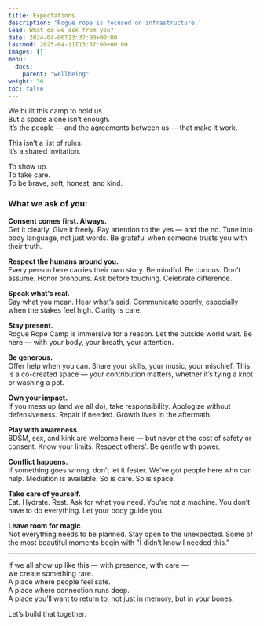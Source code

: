 ```yaml
---
title: Expectations
description: 'Rogue rope is focused on infrastructure.'
lead: What do we ask from you?
date: 2024-04-06T13:37:00+00:00
lastmod: 2025-04-11T13:37:00+00:00
images: []
menu: 
  docs:
    parent: "wellbeing"
weight: 30
toc: false
---
```


We built this camp to hold us.  
But a space alone isn’t enough.  
It’s the people — and the agreements between us — that make it work.

This isn’t a list of rules.  
It’s a shared invitation.

To show up.  
To take care.  
To be brave, soft, honest, and kind.

### What we ask of you:

**Consent comes first. Always.**  
Get it clearly. Give it freely. Pay attention to the yes — and the no. Tune into body language, not just words. Be grateful when someone trusts you with their truth.

**Respect the humans around you.**  
Every person here carries their own story. Be mindful. Be curious. Don’t assume. Honor pronouns. Ask before touching. Celebrate difference.

**Speak what’s real.**  
Say what you mean. Hear what’s said. Communicate openly, especially when the stakes feel high. Clarity is care.

**Stay present.**  
Rogue Rope Camp is immersive for a reason. Let the outside world wait. Be here — with your body, your breath, your attention.

**Be generous.**  
Offer help when you can. Share your skills, your music, your mischief. This is a co-created space — your contribution matters, whether it’s tying a knot or washing a pot.

**Own your impact.**  
If you mess up (and we all do), take responsibility. Apologize without defensiveness. Repair if needed. Growth lives in the aftermath.

**Play with awareness.**  
BDSM, sex, and kink are welcome here — but never at the cost of safety or consent. Know your limits. Respect others'. Be gentle with power.

**Conflict happens.**  
If something goes wrong, don’t let it fester. We’ve got people here who can help. Mediation is available. So is care. So is space.

**Take care of yourself.**  
Eat. Hydrate. Rest. Ask for what you need. You’re not a machine. You don’t have to do everything. Let your body guide you.

**Leave room for magic.**  
Not everything needs to be planned. Stay open to the unexpected. Some of the most beautiful moments begin with "I didn’t know I needed this.”

---

If we all show up like this — with presence, with care —  
we create something rare.  
A place where people feel safe.  
A place where connection runs deep.  
A place you’ll want to return to, not just in memory, but in your bones.

Let’s build that together.